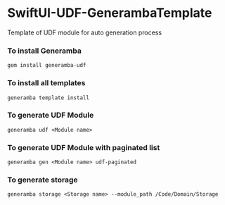 # SwiftUI-UDF-GenerambaTemplate
Template of UDF module for auto generation process

### To install Generamba
`gem install generamba-udf`

### To install all templates
`generamba template install`

### To generate UDF Module
`generamba udf <Module name>`

### To generate UDF Module with paginated list
`generamba gen <Module name> udf-paginated`

### To generate storage
`generamba storage <Storage name> --module_path /Code/Domain/Storage`
